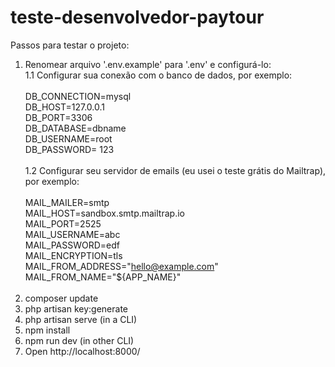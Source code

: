 # teste-desenvolvedor-paytour

Passos para testar o projeto:
<br>
1. Renomear arquivo '.env.example' para '.env' e configurá-lo: </br>
    1.1 Configurar sua conexão com o banco de dados, por exemplo: 
        <br><br>
            DB_CONNECTION=mysql <br>
            DB_HOST=127.0.0.1 <br>
            DB_PORT=3306 <br>
            DB_DATABASE=dbname <br>
            DB_USERNAME=root <br>
            DB_PASSWORD= 123 <br>
        <br>
    1.2 Configurar seu servidor de emails (eu usei o teste grátis do Mailtrap), por exemplo: 
        <br><br>
        MAIL_MAILER=smtp </br> 
        MAIL_HOST=sandbox.smtp.mailtrap.io </br>
        MAIL_PORT=2525 </br>
        MAIL_USERNAME=abc </br>
        MAIL_PASSWORD=edf </br>
        MAIL_ENCRYPTION=tls </br>
        MAIL_FROM_ADDRESS="hello@example.com" </br>
        MAIL_FROM_NAME="${APP_NAME}" </br>
    </br>
2. composer update </br>
3. php artisan key:generate </br>
4. php artisan serve (in a CLI) </br>
5. npm install </br>
6. npm run dev (in other CLI) </br>
7. Open http://localhost:8000/
        
